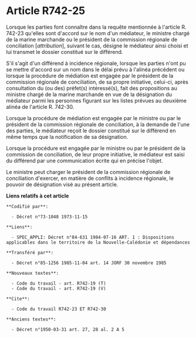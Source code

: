 # Article R742-25

Lorsque les parties font connaître dans la requête mentionnée à l'article R. 742-23 qu'elles sont d'accord sur le nom d'un
médiateur, le ministre chargé de la marine marchande ou le président de la commission régionale de conciliation
[*attribution*], suivant le cas, désigne le médiateur ainsi choisi et lui transmet le dossier constitué sur le différend.

S'il s'agit d'un différend à incidence régionale, lorsque les parties n'ont pu se mettre d'accord sur un nom dans le délai
prévu à l'alinéa précédent ou lorsque la procédure de médiation est engagée par le président de la commission régionale de
conciliation, de sa propre initiative, celui-ci, après consultation du (ou des) préfet(s) intéressé(s), fait des propositions
au ministre chargé de la marine marchande en vue de la désignation du médiateur parmi les personnes figurant sur les listes
prévues au deuxième alinéa de l'article R. 742-30.

Lorsque la procédure de médiation est engagée par le ministre ou par le président de la commission régionale de conciliation,
à la demande de l'une des parties, le médiateur reçoit le dossier constitué sur le différend en même temps que la
notification de sa désignation.

Lorsque la procédure est engagée par le ministre ou par le président de la commission de conciliation, de leur propre
initiative, le médiateur est saisi du différend par une communication écrite qui en précise l'objet.

Le ministre peut charger le président de la commission régionale de conciliation d'exercer, en matière de conflits à
incidence régionale, le pouvoir de désignation visé au présent article.

**Liens relatifs à cet article**

	**Codifié par**:

	  - Décret n°73-1048 1973-11-15

	**Liens**:

	  - SPEC_APPLI: Décret n°84-631 1984-07-16 ART. 1 : Dispositions applicables dans le territoire de la Nouvelle-Calédonie et dépendances

	**Transféré par**:

	  - Décret n°85-1256 1985-11-04 art. 14 JORF 30 novembre 1985

	**Nouveaux textes**:

	  - Code du travail - art. R742-19 (T)
	  - Code du travail - art. R742-19 (V)

	**Cite**:

	  - Code du travail R742-23 ET R742-30

	**Anciens textes**:

	  - Décret n°1950-03-31 art. 27, 28 al. 2 A 5
